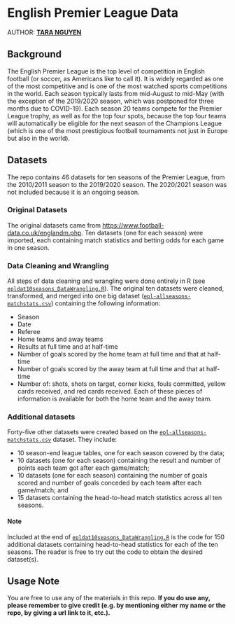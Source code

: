 # English Premier League Data

AUTHOR: [**TARA NGUYEN**](https://www.linkedin.com/in/taranguyen264/)

## Background

The English Premier League is the top level of competition in English football (or soccer, as Americans like to call it). It is widely regarded as one of the most competitive and is one of the most watched sports competitions in the world. Each season typically lasts from mid-August to mid-May (with the exception of the 2019/2020 season, which was postponed for three months due to COVID-19). Each season 20 teams compete for the Premier League trophy, as well as for the top four spots, because the top four teams will automatically be eligible for the next season of the Champions League (which is one of the most prestigious football tournaments not just in Europe but also in the world).

## Datasets

The repo contains 46 datasets for ten seasons of the Premier League, from the 2010/2011 season to the 2019/2020 season. The 2020/2021 season was not included because it is an ongoing season.

### Original Datasets

The original datasets came from https://www.football-data.co.uk/englandm.php. Ten datasets (one for each season) were imported, each containing match statistics and betting odds for each game in one season.

### Data Cleaning and Wrangling

All steps of data cleaning and wrangling were done entirely in R (see [`epldat10seasons_DataWrangling.R`](epldat10seasons_DataWrangling.R)). The original ten datasets were cleaned, transformed, and merged into one big dataset ([`epl-allseasons-matchstats.csv`](epldat10seasons/epl-allseasons-matchstats.csv)) containing the following information:
- Season
- Date
- Referee
- Home teams and away teams
- Results at full time and at half-time
- Number of goals scored by the home team at full time and that at half-time
- Number of goals scored by the away team at full time and that at half-time
- Number of: shots, shots on target, corner kicks, fouls committed, yellow cards received, and red cards received. Each of these pieces of information is available for both the home team and the away team.

### Additional datasets

Forty-five other datasets were created based on the [`epl-allseasons-matchstats.csv`](epldat10seasons/epl-allseasons-matchstats.csv) dataset. They include:
- 10 season-end league tables, one for each season covered by the data;
- 10 datasets (one for each season) containing the result and number of points each team got after each game/match;
- 10 datasets (one for each season) containing the number of goals scored and number of goals conceded by each team after each game/match; and
- 15 datasets containing the head-to-head match statistics across all ten seasons.

#### Note

Included at the end of [`epldat10seasons_DataWrangling.R`](epldat10seasons_DataWrangling.R) is the code for 150 additional datasets containing head-to-head statistics for each of the ten seasons. The reader is free to try out the code to obtain the desired dataset(s).

## Usage Note

You are free to use any of the materials in this repo. **If you do use any, please remember to give credit (e.g. by mentioning either my name or the repo, by giving a url link to it, etc.).**
